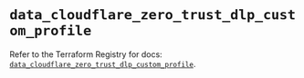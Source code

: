 # `data_cloudflare_zero_trust_dlp_custom_profile`

Refer to the Terraform Registry for docs: [`data_cloudflare_zero_trust_dlp_custom_profile`](https://registry.terraform.io/providers/cloudflare/cloudflare/5.7.0/docs/data-sources/zero_trust_dlp_custom_profile).
